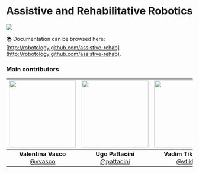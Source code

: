 Assistive and Rehabilitative Robotics
=====================================

<a href="https://zenhub.com"><img src="https://raw.githubusercontent.com/ZenHubIO/support/master/zenhub-badge.png"></a>

:books: Documentation can be browsed here: [http://robotology.github.com/assistive-rehab](http://robotology.github.com/assistive-rehab).

### Main contributors
|[<img src="https://github.com/vvasco.png" width="180">](https://github.com/vvasco)|[<img src="https://github.com/pattacini.png" width="180">](https://github.com/pattacini)|[<img src="https://github.com/vtikha.png" width="180">](https://github.com/vtikha)|
|:---:|:---:|:---:|
| **Valentina Vasco** [@vvasco](https://github.com/vvasco)| **Ugo Pattacini** [@pattacini](https://github.com/pattacini)| **Vadim Tikhanoff** [@vtikha](https://github.com/vtikha)|